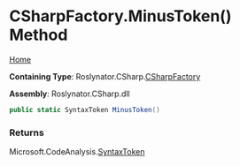 <a name="_top"></a>

# CSharpFactory\.MinusToken\(\) Method

[Home](../../../../README.md#_top)

**Containing Type**: Roslynator\.CSharp\.[CSharpFactory](../README.md#_top)

**Assembly**: Roslynator\.CSharp\.dll

```csharp
public static SyntaxToken MinusToken()
```

### Returns

Microsoft\.CodeAnalysis\.[SyntaxToken](https://docs.microsoft.com/en-us/dotnet/api/microsoft.codeanalysis.syntaxtoken)


